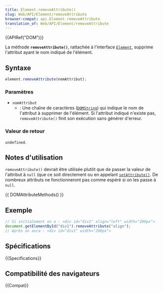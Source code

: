 ```yaml
---
title: Element.removeAttribute()
slug: Web/API/Element/removeAttribute
browser-compat: api.Element.removeAttribute
translation_of: Web/API/Element/removeAttribute
---
```

{{APIRef("DOM")}}

La méthode **`removeAttribute()`**, rattachée à l'interface [`Element`](/fr/docs/Web/API/Element), supprime l'attribut ayant le nom indiqué de l'élément.

## Syntaxe

```js
element.removeAttribute(nomAttribut);
```

### Paramètres

- `nomAttribut`
  - : Une chaîne de caractères ([`DOMString`](/fr/docs/Web/API/DOMString)) qui indique le nom de l'attribut à supprimer de l'élément. Si l'attribut indiqué n'existe pas, `removeAttribute()` finit son exécution sans générer d'erreur.

### Valeur de retour

`undefined`.

## Notes d'utilisation

`removeAttribute()` devrait être utilisée plutôt que de passer la valeur de l'attribut à `null` (que ce soit directement ou en appelant [`setAttribute()`](/fr/docs/Web/API/Element/setAttribute). De nombreux attributs ne fonctionneront pas comme espéré si on les passe à `null`.

{{ DOMAttributeMethods() }}

## Exemple

```js
// Si initialement on a : <div id="div1" align="left" width="200px">
document.getElementById("div1").removeAttribute("align");
// Après on aura : <div id="div1" width="200px">
```

## Spécifications

{{Specifications}}

## Compatibilité des navigateurs

{{Compat}}
